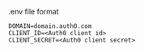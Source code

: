 .env file format
```
DOMAIN=domain.auth0.com
CLIENT_ID=<Auth0 client id>
CLIENT_SECRET=<Auth0 client secret>
```
